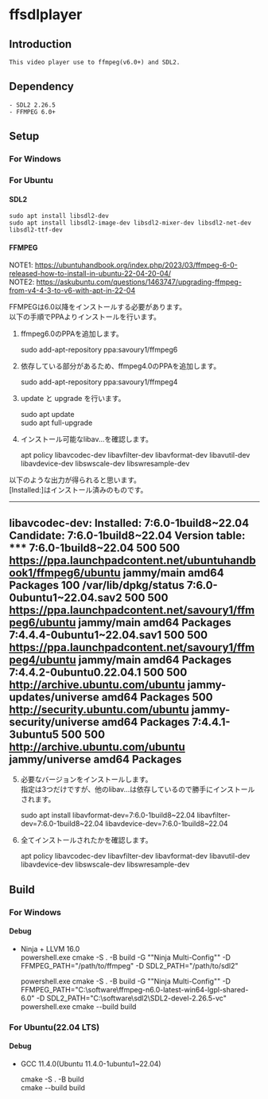 
# ffsdlplayer

## Introduction

    This video player use to ffmpeg(v6.0+) and SDL2.  

## Dependency

    - SDL2 2.26.5  
    - FFMPEG 6.0+  

## Setup

### For Windows


### For Ubuntu

#### SDL2

    sudo apt install libsdl2-dev  
    sudo apt install libsdl2-image-dev libsdl2-mixer-dev libsdl2-net-dev libsdl2-ttf-dev  

#### FFMPEG

NOTE1: https://ubuntuhandbook.org/index.php/2023/03/ffmpeg-6-0-released-how-to-install-in-ubuntu-22-04-20-04/  
NOTE2: https://askubuntu.com/questions/1463747/upgrading-ffmpeg-from-v4-4-3-to-v6-with-apt-in-22-04  

FFMPEGは6.0以降をインストールする必要があります。  
以下の手順でPPAよりインストールを行います。  

1. ffmpeg6.0のPPAを追加します。  

    sudo add-apt-repository ppa:savoury1/ffmpeg6

2. 依存している部分があるため、ffmpeg4.0のPPAを追加します。  

    sudo add-apt-repository ppa:savoury1/ffmpeg4

3. update と upgrade を行います。  

    sudo apt update  
    sudo apt full-upgrade  

4. インストール可能なlibav...を確認します。  

    apt policy libavcodec-dev libavfilter-dev libavformat-dev libavutil-dev libavdevice-dev libswscale-dev libswresample-dev  

以下のような出力が得られると思います。  
[Installed:]はインストール済みのものです。  

-------------------------------------------------------------------------------------------------------------
libavcodec-dev:
  Installed: 7:6.0-1build8~22.04
  Candidate: 7:6.0-1build8~22.04
  Version table:
 *** 7:6.0-1build8~22.04 500
        500 https://ppa.launchpadcontent.net/ubuntuhandbook1/ffmpeg6/ubuntu jammy/main amd64 Packages
        100 /var/lib/dpkg/status
     7:6.0-0ubuntu1~22.04.sav2 500
        500 https://ppa.launchpadcontent.net/savoury1/ffmpeg6/ubuntu jammy/main amd64 Packages
     7:4.4.4-0ubuntu1~22.04.sav1 500
        500 https://ppa.launchpadcontent.net/savoury1/ffmpeg4/ubuntu jammy/main amd64 Packages
     7:4.4.2-0ubuntu0.22.04.1 500
        500 http://archive.ubuntu.com/ubuntu jammy-updates/universe amd64 Packages
        500 http://security.ubuntu.com/ubuntu jammy-security/universe amd64 Packages
     7:4.4.1-3ubuntu5 500
        500 http://archive.ubuntu.com/ubuntu jammy/universe amd64 Packages
-------------------------------------------------------------------------------------------------------------

5. 必要なバージョンをインストールします。  
指定は3つだけですが、他のlibav...は依存しているので勝手にインストールされます。  

    sudo apt install libavformat-dev=7:6.0-1build8~22.04 libavfilter-dev=7:6.0-1build8~22.04 libavdevice-dev=7:6.0-1build8~22.04  

6. 全てインストールされたかを確認します。  

    apt policy libavcodec-dev libavfilter-dev libavformat-dev libavutil-dev libavdevice-dev libswscale-dev libswresample-dev  

## Build

### For Windows

#### Debug

- Ninja + LLVM 16.0  
powershell.exe cmake -S . -B build -G "\"Ninja Multi-Config"\" -D FFMPEG_PATH="/path/to/ffmpeg" -D SDL2_PATH="/path/to/sdl2"  

    powershell.exe cmake -S . -B build -G "\"Ninja Multi-Config"\" -D FFMPEG_PATH="C:\software\ffmpeg-n6.0-latest-win64-lgpl-shared-6.0" -D SDL2_PATH="C:\software\sdl2\SDL2-devel-2.26.5-vc"  
    powershell.exe cmake --build build  

### For Ubuntu(22.04 LTS)

#### Debug

- GCC 11.4.0(Ubuntu 11.4.0-1ubuntu1~22.04)

    cmake -S . -B build  
    cmake --build build  


